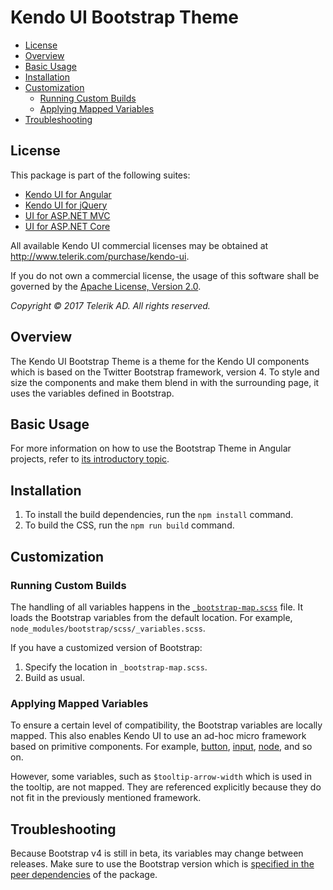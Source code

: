 # Kendo UI Bootstrap Theme

* [License](#license)
* [Overview](#overview)
* [Basic Usage](#basic-usage)
* [Installation](#installation)
* [Customization](#customization)
  * [Running Custom Builds](#running-custom-builds)
  * [Applying Mapped Variables](#applying-mapped-variables)
* [Troubleshooting](#troubleshooting)

## License

This package is part of the following suites:

* [Kendo UI for Angular](http://www.telerik.com/kendo-angular-ui/)
* [Kendo UI for jQuery](http://www.telerik.com/kendo-ui)
* [UI for ASP.NET MVC](http://www.telerik.com/aspnet-mvc)
* [UI for ASP.NET Core](http://www.telerik.com/aspnet-core-ui)

All available Kendo UI commercial licenses may be obtained at http://www.telerik.com/purchase/kendo-ui.

If you do not own a commercial license, the usage of this software shall be governed by the [Apache License, Version 2.0](http://www.apache.org/licenses/LICENSE-2.0).

*Copyright © 2017 Telerik AD. All rights reserved.*

## Overview

The Kendo UI Bootstrap Theme is a theme for the Kendo UI components which is based on the Twitter Bootstrap framework, version 4. To style and size the components and make them blend in with the surrounding page, it uses the variables defined in Bootstrap.

## Basic Usage

For more information on how to use the Bootstrap Theme in Angular projects, refer to [its introductory topic](docs/index.md).

## Installation

1. To install the build dependencies, run the `npm install` command.
1. To build the CSS, run the `npm run build` command.

## Customization

### Running Custom Builds

The handling of all variables happens in the [`_bootstrap-map.scss`](src/_bootstrap-map.scss) file. It loads the Bootstrap variables from the default location. For example, `node_modules/bootstrap/scss/_variables.scss`.

If you have a customized version of Bootstrap:

1. Specify the location in `_bootstrap-map.scss`.
1. Build as usual.

### Applying Mapped Variables

To ensure a certain level of compatibility, the Bootstrap variables are locally mapped. This also enables Kendo UI to use an ad-hoc micro framework based on primitive components. For example, [button](src/mixins/appearance/_button.scss), [input](src/mixins/appearance/_input.scss), [node](src/mixins/appearance/_node.scss), and so on.

However, some variables, such as `$tooltip-arrow-width` which is used in the tooltip, are not mapped. They are referenced explicitly because they do not fit in the previously mentioned framework.

## Troubleshooting

Because Bootstrap v4 is still in beta, its variables may change between releases. Make sure to use the Bootstrap version which is [specified in the peer dependencies](package.json) of the package.
